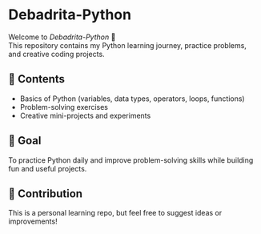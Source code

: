 # Debadrita-Python

Welcome to *Debadrita-Python* 🎉  
This repository contains my Python learning journey, practice problems, and creative coding projects.  

## 📌 Contents
- Basics of Python (variables, data types, operators, loops, functions)
- Problem-solving exercises  
- Creative mini-projects and experiments  

## 🚀 Goal
To practice Python daily and improve problem-solving skills while building fun and useful projects.  

## 🤝 Contribution
This is a personal learning repo, but feel free to suggest ideas or improvements! 
